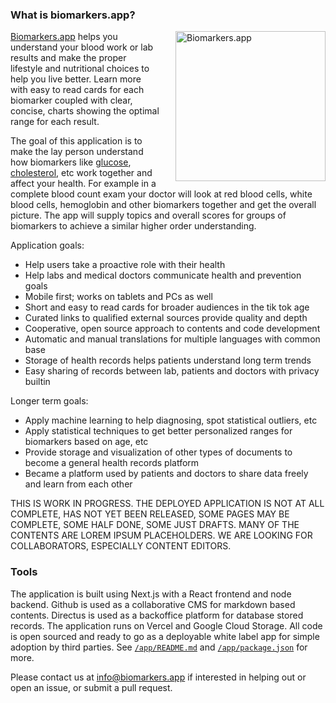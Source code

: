 ### What is biomarkers.app?  
<img src="https://user-images.githubusercontent.com/2813336/157830851-2f85b42d-d6b1-42db-8549-2b5273bcea98.jpeg" align="right"
     alt="Biomarkers.app" style="margin-left: 24px; width: 240px;" />

[Biomarkers.app](https://biomarkers.app) helps you understand your blood work or lab results and make the proper lifestyle and nutritional choices to help you live better. Learn more with easy to read cards for each biomarker coupled with clear, concise, charts showing the optimal range for each result.  

The goal of this application is to make the lay person understand how biomarkers like [glucose](https://github.com/gionatamettifogo/biomarkers/blob/main/app/contents/biomarkers/glucose.md), [cholesterol](https://github.com/gionatamettifogo/biomarkers/blob/main/app/contents/biomarkers/cholesterol.md), etc work together and affect your health. For example in a complete blood count exam your doctor will look at red blood cells, white blood cells, hemoglobin and other biomarkers together and get the overall picture. The app will supply topics and overall scores for groups of biomarkers to achieve a similar higher order understanding.

Application goals:
- Help users take a proactive role with their health
- Help labs and medical doctors communicate health and prevention goals
- Mobile first; works on tablets and PCs as well
- Short and easy to read cards for broader audiences in the tik tok age
- Curated links to qualified external sources provide quality and depth
- Cooperative, open source approach to contents and code development
- Automatic and manual translations for multiple languages with common base
- Storage of health records helps patients understand long term trends
- Easy sharing of records between lab, patients and doctors with privacy builtin

Longer term goals:
- Apply machine learning to help diagnosing, spot statistical outliers, etc
- Apply statistical techniques to get better personalized ranges for biomarkers based on age, etc
- Provide storage and visualization of other types of documents to become a general health records platform
- Became a platform used by patients and doctors to share data freely and learn from each other

THIS IS WORK IN PROGRESS. THE DEPLOYED APPLICATION IS NOT AT ALL COMPLETE, HAS NOT YET BEEN RELEASED, SOME PAGES MAY BE COMPLETE, SOME HALF DONE, SOME JUST DRAFTS. MANY OF THE CONTENTS ARE LOREM IPSUM PLACEHOLDERS. WE ARE LOOKING FOR COLLABORATORS, ESPECIALLY CONTENT EDITORS.  

### Tools 

The application is built using Next.js with a React frontend and node backend. Github is used as a collaborative CMS for markdown based contents. Directus is used as a backoffice platform for database stored records. The application runs on Vercel and Google Cloud Storage. All code is open sourced and ready to go as a deployable white label app for simple adoption by third parties. See [`/app/README.md`](/app/README.md) and [`/app/package.json`](/app/package.json) for more.  

Please contact us at info@biomarkers.app if interested in helping out or open an issue, or submit a pull request.
